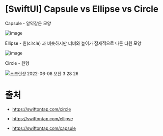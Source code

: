 # [SwiftUI] Capsule vs Ellipse vs Circle
Capsule - 알약같은 모양

![image](https://user-images.githubusercontent.com/20410193/172455981-fa010b97-79df-4135-9568-f88971576df2.png)

Ellipse - 원(circle) 과 비슷하지만 너비와 높이가 잠재적으로 다른 타원 모양

![image](https://user-images.githubusercontent.com/20410193/172456022-55e4f05b-079f-4246-b17f-4e47f1a6eaf7.png)


Circle - 원형

![스크린샷 2022-06-08 오전 3 28 26](https://user-images.githubusercontent.com/20410193/172456053-6b403908-a090-406c-b250-57fda5120bcc.png)

# 출처
- https://swiftontap.com/circle

- https://swiftontap.com/ellipse

- https://swiftontap.com/capsule
